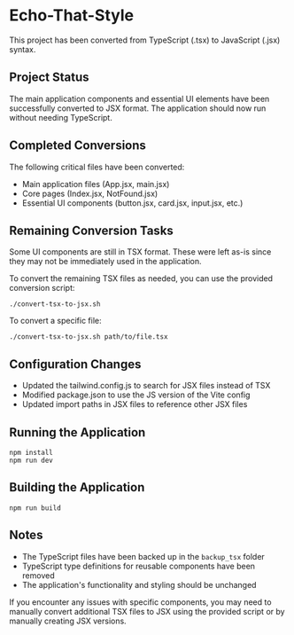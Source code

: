 # Echo-That-Style

This project has been converted from TypeScript (.tsx) to JavaScript (.jsx) syntax. 

## Project Status

The main application components and essential UI elements have been successfully converted to JSX format. The application should now run without needing TypeScript.

## Completed Conversions

The following critical files have been converted:
- Main application files (App.jsx, main.jsx)
- Core pages (Index.jsx, NotFound.jsx)
- Essential UI components (button.jsx, card.jsx, input.jsx, etc.)

## Remaining Conversion Tasks

Some UI components are still in TSX format. These were left as-is since they may not be immediately used in the application.

To convert the remaining TSX files as needed, you can use the provided conversion script:

```
./convert-tsx-to-jsx.sh
```

To convert a specific file:

```
./convert-tsx-to-jsx.sh path/to/file.tsx
```

## Configuration Changes

- Updated the tailwind.config.js to search for JSX files instead of TSX
- Modified package.json to use the JS version of the Vite config
- Updated import paths in JSX files to reference other JSX files

## Running the Application

```
npm install
npm run dev
```

## Building the Application

```
npm run build
```

## Notes

- The TypeScript files have been backed up in the `backup_tsx` folder
- TypeScript type definitions for reusable components have been removed
- The application's functionality and styling should be unchanged

If you encounter any issues with specific components, you may need to manually convert additional TSX files to JSX using the provided script or by manually creating JSX versions.

